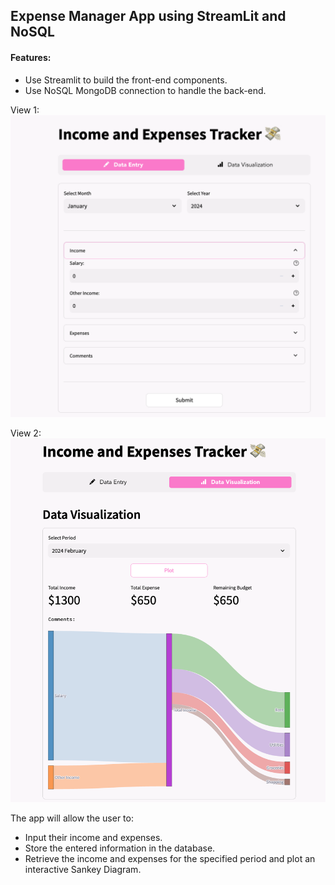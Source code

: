 ## Expense Manager App using StreamLit and NoSQL
#### Features:
- Use Streamlit to build the front-end components.
- Use NoSQL MongoDB connection to handle the back-end.


View 1:
![Alt text](image.png)

View 2:
![Alt text](image-1.png)



The app will allow the user to:
- Input their income and expenses.
- Store the entered information in the database.
- Retrieve the income and expenses for the specified period and plot an interactive Sankey Diagram.